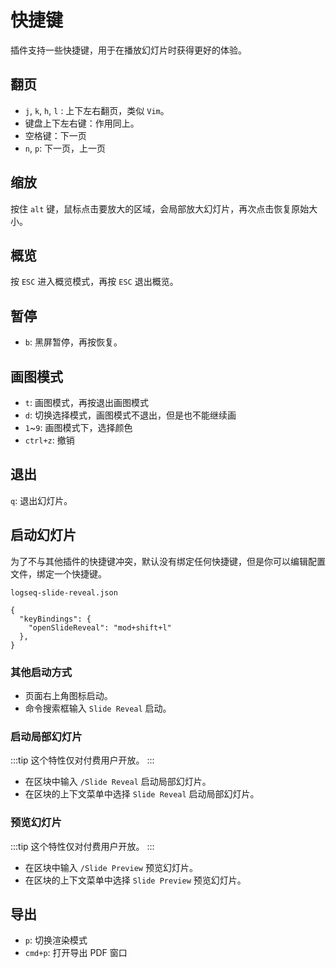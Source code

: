 # 快捷键

插件支持一些快捷键，用于在播放幻灯片时获得更好的体验。

## 翻页

- `j`, `k`, `h`, `l` : 上下左右翻页，类似 `Vim`。
- 键盘上下左右键：作用同上。
- 空格键：下一页
- `n`, `p`: 下一页，上一页

## 缩放

按住 `alt` 键，鼠标点击要放大的区域，会局部放大幻灯片，再次点击恢复原始大小。

## 概览

按 `ESC` 进入概览模式，再按 `ESC` 退出概览。

## 暂停

- `b`: 黑屏暂停，再按恢复。

## 画图模式

- `t`: 画图模式，再按退出画图模式
- `d`: 切换选择模式，画图模式不退出，但是也不能继续画
- `1`~`9`: 画图模式下，选择颜色
- `ctrl+z`: 撤销

## 退出

`q`: 退出幻灯片。

## 启动幻灯片

为了不与其他插件的快捷键冲突，默认没有绑定任何快捷键，但是你可以编辑配置文件，绑定一个快捷键。

`logseq-slide-reveal.json`

```
{
  "keyBindings": {
    "openSlideReveal": "mod+shift+l"
  },
}
```

### 其他启动方式

- 页面右上角图标启动。
- 命令搜索框输入 `Slide Reveal` 启动。

### 启动局部幻灯片

:::tip
这个特性仅对付费用户开放。
:::

- 在区块中输入 `/Slide Reveal` 启动局部幻灯片。
- 在区块的上下文菜单中选择 `Slide Reveal` 启动局部幻灯片。

### 预览幻灯片

:::tip
这个特性仅对付费用户开放。
:::

- 在区块中输入 `/Slide Preview` 预览幻灯片。
- 在区块的上下文菜单中选择 `Slide Preview` 预览幻灯片。

## 导出

- `p`: 切换渲染模式
- `cmd+p`: 打开导出 PDF 窗口
